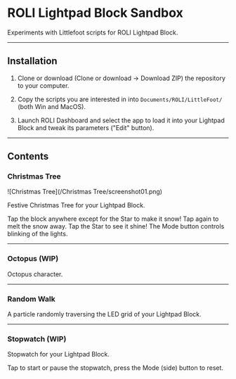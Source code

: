 # ROLI Lightpad Block Sandbox

Experiments with Littlefoot scripts for ROLI Lightpad Block.

---

## Installation

1. Clone or download (Clone or download -> Download ZIP) the repository to your computer.

2. Copy the scripts you are interested in into `Documents/ROLI/LittleFoot/` (both Win and MacOS).

3. Launch ROLI Dashboard and select the app to load it into your Lightpad Block and tweak its parameters ("Edit" button).

---

## Contents

### Christmas Tree

![Christmas Tree](/Christmas Tree/screenshot01.png)

Festive Christmas Tree for your Lightpad Block.

Tap the block anywhere except for the Star to make it snow! Tap again to melt
the snow away. Tap the Star to see it shine!
The Mode button controls blinking of the lights.

---

### Octopus (WIP)
Octopus character.

---

### Random Walk
A particle randomly traversing the LED grid of your Lightpad Block.

---

### Stopwatch (WIP)
Stopwatch for your Lightpad Block.

Tap to start or pause the stopwatch, press the Mode (side) button to reset.
